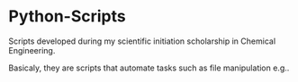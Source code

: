 # Python-Scripts
 Scripts developed during my scientific initiation scholarship in Chemical Engineering.
 
 Basicaly, they are scripts that automate tasks such as file manipulation e.g..
